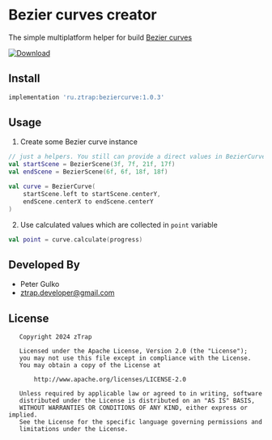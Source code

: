 # Bezier curves creator
The simple multiplatform helper for build [Bezier curves](https://en.wikipedia.org/wiki/B%C3%A9zier_curve)

[ ![Download](https://maven-badges.herokuapp.com/maven-central/ru.ztrap/beziercurve/badge.svg) ](https://maven-badges.herokuapp.com/maven-central/ru.ztrap/beziercurve/)

## Install

```gradle
implementation 'ru.ztrap:beziercurve:1.0.3'
```

## Usage

1. Create some Bezier curve instance

```kotlin
// just a helpers. You still can provide a direct values in BezierCurve constructor
val startScene = BezierScene(3f, 7f, 21f, 17f)
val endScene = BezierScene(6f, 6f, 18f, 18f)

val curve = BezierCurve(
    startScene.left to startScene.centerY,
    endScene.centerX to endScene.centerY
)
```

2. Use calculated values which are collected in `point` variable

```kotlin
val point = curve.calculate(progress)
```

## Developed By

 - Peter Gulko
 - ztrap.developer@gmail.com

## License

       Copyright 2024 zTrap

       Licensed under the Apache License, Version 2.0 (the "License");
       you may not use this file except in compliance with the License.
       You may obtain a copy of the License at

           http://www.apache.org/licenses/LICENSE-2.0

       Unless required by applicable law or agreed to in writing, software
       distributed under the License is distributed on an "AS IS" BASIS,
       WITHOUT WARRANTIES OR CONDITIONS OF ANY KIND, either express or implied.
       See the License for the specific language governing permissions and
       limitations under the License.
